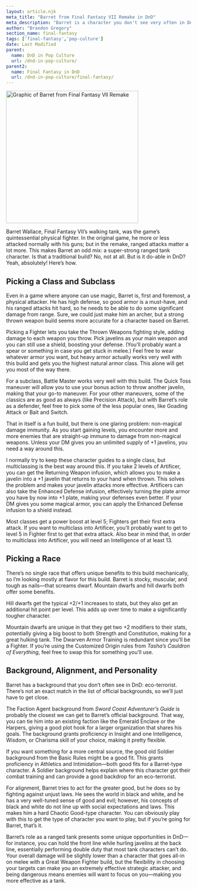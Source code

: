 ```yaml
---
layout: article.njk
meta_title: "Barret from Final Fantasy VII Remake in DnD"
meta_description: "Barret is a character you don't see very often in DnD: a ranged tank. Can that work in DnD? Surprisingly, yes! Here's how."
author: "Brandon Gregory"
section_name: final-fantasy
tags: ['final-fantasy','pop-culture']
date: Last Modified
parent:
  name: DnD in Pop Culture
  url: /dnd-in-pop-culture/
parent2:
  name: Final Fantasy in DnD
  url: /dnd-in-pop-culture/final-fantasy/
---
```


<img
  src="/images/ff7-barret-360.webp"
  srcset="/images/ff7-barret-360.webp 360w,
          /images/ff7-barret-768.webp 768w"
  sizes="(min-width: 768px) 384px,180px"
  alt="Graphic of Barret from Final Fantasy VII Remake"
  class="tiny-hero"
  height="360" width="360" />

Barret Wallace, Final Fantasy VII’s walking tank, was the game’s quintessential physical fighter. In the original game, he more or less attacked normally with his guns; but in the remake, ranged attacks matter a lot more. This makes Barret an odd mix: a super-strong ranged tank character. Is that a traditional build? No, not at all. But is it do-able in DnD? Yeah, absolutely! Here’s how.


## Picking a Class and Subclass

Even in a game where anyone can use magic, Barret is, first and foremost, a physical attacker. He has high defense, so good armor is a must-have, and his ranged attacks hit hard, so he needs to be able to do some significant damage from range. Sure, we could just make him an archer, but a strong thrown weapon build seems more accurate for a character based on Barret.

Picking a Fighter lets you take the Thrown Weapons fighting style, adding damage to each weapon you throw. Pick javelins as your main weapon and you can still use a shield, boosting your defense. (You’ll probably want a spear or something in case you get stuck in melee.) Feel free to wear whatever armor you want, but heavy armor actually works very well with this build and gets you the highest natural armor class. This alone will get you most of the way there.

For a subclass, Battle Master works very well with this build. The Quick Toss maneuver will allow you to use your bonus action to throw another javelin, making that your go-to maneuver. For your other maneuvers, some of the classics are as good as always (like Precision Attack), but with Barret’s role as a defender, feel free to pick some of the less popular ones, like Goading Attack or Bait and Switch.

That in itself is a fun build, but there is one glaring problem: non-magical damage immunity. As you start gaining levels, you encounter more and more enemies that are straight-up immune to damage from non-magical weapons. Unless your DM gives you an unlimited supply of +1 javelins, you need a way around this.

I normally try to keep these character guides to a single class, but multiclassing is the best way around this. If you take 2 levels of Artificer, you can get the Returning Weapon infusion, which allows you to make a javelin into a +1 javelin that returns to your hand when thrown. This solves the problem and makes your javelin attacks more effective. Artificers can also take the Enhanced Defense infusion, effectively turning the plate armor you have by now into +1 plate, making your defenses even better. If your DM gives you some magical armor, you can apply the Enhanced Defense infusion to a shield instead.

Most classes get a power boost at level 5; Fighters get their first extra attack. If you want to multiclass into Artificer, you’ll probably want to get to level 5 in Fighter first to get that extra attack. Also bear in mind that, in order to multiclass into Artificer, you will need an Intelligence of at least 13.


## Picking a Race

There’s no single race that offers unique benefits to this build mechanically, so I’m looking mostly at flavor for this build. Barret is stocky, muscular, and tough as nails—that screams dwarf. Mountain dwarfs and hill dwarfs both offer some benefits.

Hill dwarfs get the typical +2/+1 increases to stats, but they also get an additional hit point per level. This adds up over time to make a significantly tougher character.

Mountain dwarfs are unique in that they get two +2 modifiers to their stats, potentially giving a big boost to both Strength and Constitution, making for a great hulking tank. The Dwarven Armor Training is redundant since you’ll be a Fighter. If you’re using the Customized Origin rules from _Tasha’s Cauldron of Everything_, feel free to swap this for something you’ll use.


## Background, Alignment, and Personality

Barret has a background that you don’t often see in DnD: eco-terrorist. There’s not an exact match in the list of official backgrounds, so we’ll just have to get close.

The Faction Agent background from _Sword Coast Adventurer’s Guide_ is probably the closest we can get to Barret’s official background. That way, you can tie him into an existing faction like the Emerald Enclave or the Harpers, giving a good plot hook for a larger organization that shares his goals. The background grants proficiency in Insight and one Intelligence, Wisdom, or Charisma skill of your choice, making it pretty flexible.

If you want something for a more central source, the good old Soldier background from the Basic Rules might be a good fit. This grants proficiency in Athletics and Intimidation—both good fits for a Barret-type character. A Soldier background helps explain where this character got their combat training and can provide a good backdrop for an eco-terrorist.

For alignment, Barret tries to act for the greater good, but he does so by fighting against unjust laws. He sees the world in black and white, and he has a very well-tuned sense of good and evil; however, his concepts of black and white do not line up with social expectations and laws. This makes him a hard Chaotic Good-type character. You can obviously play with this to get the type of character you want to play, but if you’re going for Barret, that’s it.

Barret’s role as a ranged tank presents some unique opportunities in DnD—for instance, you can hold the front line while hurling javelins at the back line, essentially performing double duty that most tank characters can’t do. Your overall damage will be slightly lower than a character that goes all-in on melee with a Great Weapon Fighter build, but the flexibility in choosing your targets can make you an extremely effective strategic attacker, and being dangerous means enemies will want to focus on you—making you more effective as a tank.
